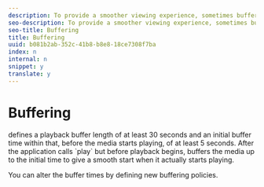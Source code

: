 ```yaml
---
description: To provide a smoother viewing experience, sometimes buffers the video stream. You can configure the way the player buffers.
seo-description: To provide a smoother viewing experience, sometimes buffers the video stream. You can configure the way the player buffers.
seo-title: Buffering
title: Buffering
uuid: b081b2ab-352c-41b8-b8e8-18ce7308f7ba
index: n
internal: n
snippet: y
translate: y
---
```


# Buffering

 <!-- PH element: phrases/primetime-sdk-name --> defines a playback buffer length of at least 30 seconds and an initial buffer time within that, before the media starts playing, of at least 5 seconds. After the application calls `play` but before playback begins,  <!-- PH element: phrases/primetime-sdk-name --> buffers the media up to the initial time to give a smooth start when it actually starts playing.
You can alter the buffer times by defining new buffering policies.
